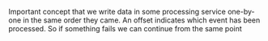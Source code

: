 Important concept that we write data in some processing service one-by-one in the same order they came. An offset indicates which event has been processed. So if something fails we can continue from the same point